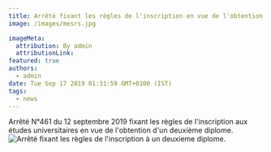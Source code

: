 ```yaml
---
title: Arrêté fixant les règles de l'inscription en vue de l'obtention d'un deuxieme diplome.
image: /images/mesrs.jpg

imageMeta:
  attribution: By admin
  attributionLink:
featured: true
authors:
  - admin
date: Tue Sep 17 2019 01:31:59 GMT+0100 (IST)
tags:
  - news
---
```

Arrêté N°461 du 12 septembre 2019 fixant les règles de l'inscription aux études universitaires en vue de l'obtention d'un deuxième diplome.
![Arrêté fixant les règles de l'inscription à un deuxieme diplome.](/images/arrete-n461-fixant-les-regles-pour-l-obtention-deuxieme-diplome.jpg/)
